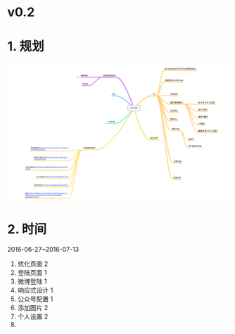 # v0.2

# 1. 规划

![规划](QQ20160629-0.png)

# 2. 时间

2016-06-27~2016-07-13

1. 优化页面 2
2. 登陆页面 1
3. 微博登陆 1
4. 响应式设计 1 
5. 公众号配置 1
6. 添加图片 2
7. 个人设置 2 
8. 